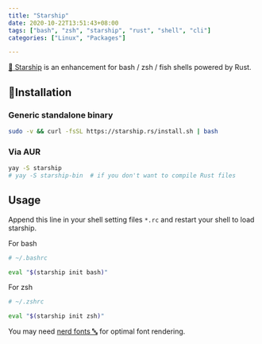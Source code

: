 ```yaml
---
title: "Starship"
date: 2020-10-22T13:51:43+08:00
tags: ["bash", "zsh", "starship", "rust", "shell", "cli"]
categories: ["Linux", "Packages"]

---
```


[🚀 Starship](https://starship.rs/) is an enhancement for bash / zsh / fish shells powered by Rust.

<!--more-->

## 🔽Installation

### Generic standalone binary

```bash
sudo -v && curl -fsSL https://starship.rs/install.sh | bash
```

### Via AUR

```bash
yay -S starship
# yay -S starship-bin  # if you don't want to compile Rust files
```

## Usage

Append this line in your shell setting files `*.rc` and restart your shell to load starship.

For bash
```bash
# ~/.bashrc

eval "$(starship init bash)"
```

For zsh
```bash
# ~/.zshrc

eval "$(starship init zsh)"
```

You may need [nerd fonts 🔤](https://www.nerdfonts.com/font-downloads) for optimal font rendering.
